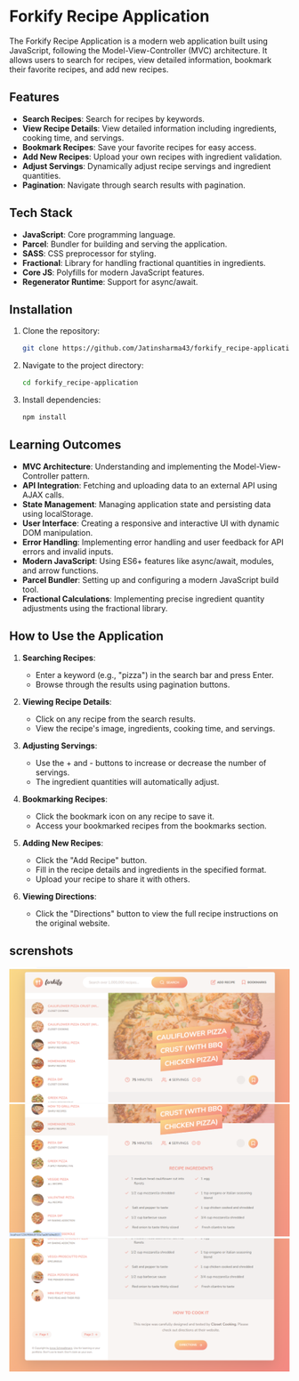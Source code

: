 # Forkify Recipe Application

The Forkify Recipe Application is a modern web application built using JavaScript, following the Model-View-Controller (MVC) architecture. It allows users to search for recipes, view detailed information, bookmark their favorite recipes, and add new recipes.

## Features

- **Search Recipes**: Search for recipes by keywords.
- **View Recipe Details**: View detailed information including ingredients, cooking time, and servings.
- **Bookmark Recipes**: Save your favorite recipes for easy access.
- **Add New Recipes**: Upload your own recipes with ingredient validation.
- **Adjust Servings**: Dynamically adjust recipe servings and ingredient quantities.
- **Pagination**: Navigate through search results with pagination.

## Tech Stack

- **JavaScript**: Core programming language.
- **Parcel**: Bundler for building and serving the application.
- **SASS**: CSS preprocessor for styling.
- **Fractional**: Library for handling fractional quantities in ingredients.
- **Core JS**: Polyfills for modern JavaScript features.
- **Regenerator Runtime**: Support for async/await.

## Installation

1. Clone the repository:
   ```bash
   git clone https://github.com/Jatinsharma43/forkify_recipe-application.git
   ```
2. Navigate to the project directory:
   ```bash
   cd forkify_recipe-application
   ```
3. Install dependencies:
   ```bash
   npm install
   ```

## Learning Outcomes

- **MVC Architecture**: Understanding and implementing the Model-View-Controller pattern.
- **API Integration**: Fetching and uploading data to an external API using AJAX calls.
- **State Management**: Managing application state and persisting data using localStorage.
- **User Interface**: Creating a responsive and interactive UI with dynamic DOM manipulation.
- **Error Handling**: Implementing error handling and user feedback for API errors and invalid inputs.
- **Modern JavaScript**: Using ES6+ features like async/await, modules, and arrow functions.
- **Parcel Bundler**: Setting up and configuring a modern JavaScript build tool.
- **Fractional Calculations**: Implementing precise ingredient quantity adjustments using the fractional library.

## How to Use the Application

1. **Searching Recipes**:

   - Enter a keyword (e.g., "pizza") in the search bar and press Enter.
   - Browse through the results using pagination buttons.

2. **Viewing Recipe Details**:

   - Click on any recipe from the search results.
   - View the recipe's image, ingredients, cooking time, and servings.

3. **Adjusting Servings**:

   - Use the + and - buttons to increase or decrease the number of servings.
   - The ingredient quantities will automatically adjust.

4. **Bookmarking Recipes**:

   - Click the bookmark icon on any recipe to save it.
   - Access your bookmarked recipes from the bookmarks section.

5. **Adding New Recipes**:

   - Click the "Add Recipe" button.
   - Fill in the recipe details and ingredients in the specified format.
   - Upload your recipe to share it with others.

6. **Viewing Directions**:
   - Click the "Directions" button to view the full recipe instructions on the original website.

## screnshots

![image](./images/p1.png)
![image](./images/p2.png)
![image](./images/p3.png)
